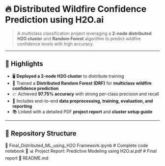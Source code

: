 # 🔥 Distributed Wildfire Confidence Prediction using H2O.ai

> A multiclass classification project leveraging a **2-node distributed H2O cluster** and **Random Forest** algorithm to predict wildfire confidence levels with high accuracy.

---

## 📌 Highlights

- 🖥️ **Deployed a 2-node H2O cluster** to distribute training  
- 🌲 Trained a **Distributed Random Forest (DRF)** for **multiclass wildfire confidence prediction**  
- 📈 Achieved **97.75% accuracy** with strong per-class precision and recall  
- 🧪 Includes end-to-end **data preprocessing, training, evaluation, and reporting**  
- 📚 Linked with a detailed PDF **project report** and **cluster setup guide**

---

## 📂 Repository Structure
📁 Final_Distributed_ML_using_H2O Framework.ipynb # Complete code notebook
📁 📊 Project Report: Predictive Modeling using H2O.ai.pdf # Final report
📁 README.md 

